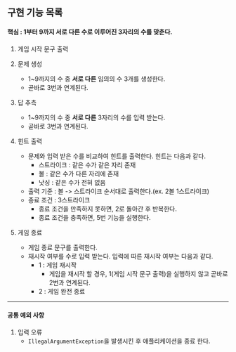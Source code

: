 ## 구현 기능 목록

#### 핵심 : 1부터 9까지 서로 다른 수로 이루어진 3자리의 수를 맞춘다.

1. 게임 시작 문구 출력

2. 문제 생성
    - 1~9까지의 수 중 **서로 다른** 임의의 수 3개를 생성한다.
    - 곧바로 3번과 연계된다.

3. 답 추측
    - 1~9까지의 수 중 **서로 다른** 3자리의 수를 입력 받는다.
    - 곧바로 3번과 연계된다.

4. 힌트 출력
    - 문제와 입력 받은 수를 비교하여 힌트를 출력한다. 힌트는 다음과 같다.
        - 스트라이크 : 같은 수가 같은 자리 존재
        - 볼 : 같은 수가 다른 자리에 존재
        - 낫싱 : 같은 수가 전혀 없음
    - 출력 기준 :  볼 -> 스트라이크 순서대로 출력한다.(ex. 2볼 1스트라이크)
    - 종료 조건 : 3스트라이크
        - 종료 조건을 만족하지 못하면, 2로 돌아간 후 반복한다.
        - 종료 조건을 충족하면, 5번 기능을 실행한다.

5. 게임 종료
    - 게임 종료 문구를 출력한다.
    - 재시작 여부를 수로 입력 받는다. 입력에 따른 재시작 여부는 다음과 같다.
        - 1 : 게임 재시작
            - 게임을 재시작 할 경우, 1(게임 시작 문구 출력)을 실행하지 않고 곧바로 2번과 연계된다.
        - 2 : 게임 완전 종료


----

#### 공통 예외 사항

1. 입력 오류
    - `IllegalArgumentException`을 발생시킨 후 애플리케이션을 종료 한다.






   